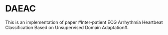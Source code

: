 # DAEAC
This is an implementation of paper #Inter-patient ECG Arrhythmia Heartbeat Classification Based on Unsupervised Domain Adaptation#.
